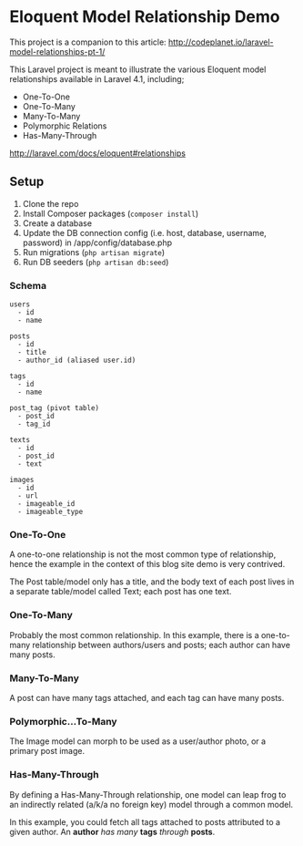 Eloquent Model Relationship Demo
==============================================

This project is a companion to this article: http://codeplanet.io/laravel-model-relationships-pt-1/

This Laravel project is meant to illustrate the various Eloquent model relationships available in Laravel 4.1, including;

* One-To-One
* One-To-Many
* Many-To-Many
* Polymorphic Relations
* Has-Many-Through

http://laravel.com/docs/eloquent#relationships

Setup
-----

1. Clone the repo
2. Install Composer packages (`composer install`)
3. Create a database
4. Update the DB connection config (i.e. host, database, username, password) in /app/config/database.php
5. Run migrations (`php artisan migrate`)
6. Run DB seeders (`php artisan db:seed`)


### Schema
```
users
  - id
  - name
  
posts
  - id
  - title
  - author_id (aliased user.id)
  
tags
  - id
  - name
  
post_tag (pivot table)
  - post_id
  - tag_id
  
texts
  - id
  - post_id
  - text
  
images
  - id
  - url
  - imageable_id
  - imageable_type
```

### One-To-One
A one-to-one relationship is not the most common type of relationship, hence the example in the context of this blog site demo is very contrived.

The Post table/model only has a title, and the body text of each post lives in a separate table/model called Text; each post has one text.

### One-To-Many
Probably the most common relationship. In this example, there is a one-to-many relationship between authors/users and posts; each author can have many posts.

### Many-To-Many
A post can have many tags attached, and each tag can have many posts.

### Polymorphic...To-Many
The Image model can morph to be used as a user/author photo, or a primary post image.

### Has-Many-Through
By defining a Has-Many-Through relationship, one model can leap frog to an indirectly related (a/k/a no foreign key) model through a common model.

In this example, you could fetch all tags attached to posts attributed to a given author. An __author__ *has many* __tags__ *through* __posts__.



